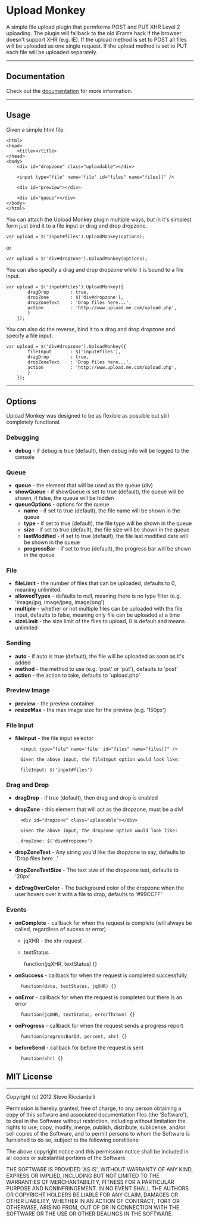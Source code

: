 # Upload Monkey

A simple file upload plugin that permforms POST and PUT XHR Level 2 uploading.  The plugin will fallback to the old iFrame hack if the browser doesn't support XHR (e.g. IE).  If the upload method is set to POST all files will be uploaded as one single request.  If the upload method is set to PUT each file will be uploaded separately.  

---

## Documentation

Check out the [documentation](http://stevericc.github.com/UploadMonkey/) for more information.

---

## Usage

Given a simple html file.

	<html>
	<head>
		<title></title>
	</head>
	<body>
		<div id="dropzone" class="uploadable"></div>

		<input type="file" name='file' id="files" name="files[]" />

		<div id="preview"></div>
		
		<div id="queue"></div>
	</body>
	</html>

You can attach the Upload Monkey plugin multiple ways, but in it's simpiest form just bind it to a file input or drag and drop dropzone.
	
	var upload = $('input#files').UploadMonkey(options);
	
or

	var upload = $('div#dropzone').UploadMonkey(options);

You can also specify a drag and drop dropzone while it is bound to a file input.

	var upload = $('input#files').UploadMonkey({
			dragDrop 		: true,
			dropZone 		: $('div#dropzone'),
			dropZoneText 	: 'Drop files here...',
			action 			: 'http://www.upload.me.com/upload.php',
			}
		});

You can also do the reverse, bind it to a drag and drop dropzone and specify a file input.

	var upload = $('div#dropzone').UploadMonkey({
			fileInput		: $('input#files'),
			dragDrop 		: true,
			dropZoneText 	: 'Drop files here...',
			action 			: 'http://www.upload.me.com/upload.php',
			}
		});

---


## Options

Upload Monkey was designed to be as flexible as possible but still completely functional.

### Debugging 

* **debug** 			- if debug is true (default), then debug info will be logged to the console

### Queue

* **queue**				- the element that will be used as the queue (div)
* **showQueue**			- if showQueue is set to true (default), the queue will be shown, if false, the queue will be hidden
* **queueOptions**	 	- options for the queue
	* **name** 	 	 		- if set to true (default), the file name will be shown in the queue
	* **type** 	 	 		- if set to true (default), the file type will be shown in the queue
	* **size** 	 			- if set to true (default), the file size will be shown in the queue
	* **lastModified**		- if set to true (default), the file last modified date will be shown in the queue
	* **progressBar** 		- if set to true (default), the progress bar will be shown in the queue

### File 

* **fileLimit**			- the number of files that can be uploaded, defaults to 0, meaning unlimited.
* **allowedTypes** 		- defaults to null, meaning there is no type filter (e.g. 'image/jpg, image/jpeg, image/png')
* **multiple** 			- whether or not multiple files can be uploaded with the file input, defaults to false, meaning only file can be uploaded at a time
* **sizeLimit**			- the size limit of the files to upload, 0 is default and means unlimited

### Sending 

* **auto** 				- if auto is true (default), the file will be uploaded as soon as it's added
* **method** 			- the method to use (e.g. 'post' or 'put'), defaults to 'post'
* **action** 			- the action to take, defaults to 'upload.php' 

### Preview Image 

* **preview**			- the preview container
* **resizeMax**			- the max image size for the preview (e.g. '150px')

### File Input

* **fileInput** 		- the file input selector 
 		
 		<input type="file" name='file' id="files" name="files[]" />
 		
		Given the above input, the fileInput option would look like:
 		
 		fileInput: $('input#files') 
 		
	
### Drag and Drop

* **dragDrop** 			- if true (default), then drag and drop is enabled
* **dropZone** 			- this element that will act as the dropzone, must be a div!

 		<div id="dropzone" class="uploadable"></div>
 		
		Given the above input, the dropZone option would look like:
 		
 		dropZone: $('div#dropzone') 


* **dropZoneText** 		- Any string you'd like the dropzone to say, defaults to 'Drop files here…'
* **dropZoneTextSize** 	- The text size of the dropzone text, defaults to '20px'
* **dzDragOverColor** 	- The background color of the dropzone when the user hovers over it with a file to drop, defaults to '#99CCFF'

### Events

* **onComplete**		- callback for when the request is complete (will always be called, regardless of sucess or error)
	* jqXHR - the xhr request
	* textStatus  	
        
        function(jqXHR, textStatus) {}

* **onSuccess** 		- callback for when the request is completed successfully

		function(data, textStatus, jqXHR) {}

* **onError** 			- callback for when the request is completed but there is an error

		function(jqXHR, textStatus, errorThrown) {}

* **onProgress** 		- callback for when the request sends a progress report

		function(progressBarId, percent, xhr) {}

* **beforeSend**		- callback for before the request is sent

		function(xhr) {}
		
## MIT License
------------
Copyright (c) 2012 Steve Ricciardelli

Permission is hereby granted, free of charge, to any person obtaining
a copy of this software and associated documentation files (the
'Software'), to deal in the Software without restriction, including
without limitation the rights to use, copy, modify, merge, publish,
distribute, sublicense, and/or sell copies of the Software, and to
permit persons to whom the Software is furnished to do so, subject to
the following conditions:

The above copyright notice and this permission notice shall be
included in all copies or substantial portions of the Software.

THE SOFTWARE IS PROVIDED 'AS IS', WITHOUT WARRANTY OF ANY KIND,
EXPRESS OR IMPLIED, INCLUDING BUT NOT LIMITED TO THE WARRANTIES OF
MERCHANTABILITY, FITNESS FOR A PARTICULAR PURPOSE AND NONINFRINGEMENT.
IN NO EVENT SHALL THE AUTHORS OR COPYRIGHT HOLDERS BE LIABLE FOR ANY
CLAIM, DAMAGES OR OTHER LIABILITY, WHETHER IN AN ACTION OF CONTRACT,
TORT OR OTHERWISE, ARISING FROM, OUT OF OR IN CONNECTION WITH THE
SOFTWARE OR THE USE OR OTHER DEALINGS IN THE SOFTWARE.